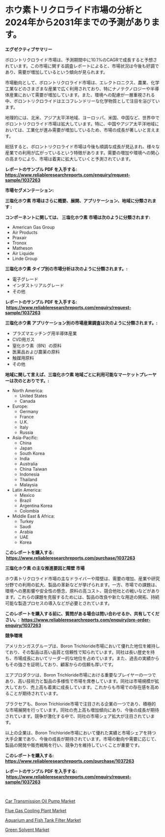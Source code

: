 <p><h1>ホウ素トリクロライド市場の分析と2024年から2031年までの予測があります。</h1></p><p><strong>エグゼクティブサマリー</strong></p>
<p><p>ボロントリクロライド市場は、予測期間中に10.1%のCAGRで成長すると予想されています。この市場に関する調査レポートによると、市場状況は今後も好調であり、需要が増加しているという傾向が見られます。</p><p>市場動向として、ボロントリクロライド市場は、エレクトロニクス、農業、化学工業などのさまざまな産業で広く利用されており、特にナノテクノロジーや半導体産業において需要が増加しています。また、環境への配慮が一層重視される中、ボロントリクロライドはエコフレンドリーな化学物質として注目を浴びています。</p><p>地理的には、北米、アジア太平洋地域、ヨーロッパ、米国、中国など、世界中でボロントリクロライド市場は拡大しています。特に、中国やアジア太平洋地域においては、工業化が進み需要が増加しているため、市場の成長が著しいと言えます。</p><p>総括すると、ボロントリクロライド市場は今後も順調な成長が見込まれ、様々な産業での利用が広がっているという特徴があります。需要の増加や環境への関心の高まりにより、市場は着実に拡大していくと予測されています。</p></p>
<p><strong>レポートのサンプル PDF を入手する: <a href="https://www.reliableresearchreports.com/enquiry/request-sample/1037263">https://www.reliableresearchreports.com/enquiry/request-sample/1037263</a></strong></p>
<p><strong>市場セグメンテーション:</strong></p>
<p><strong> 三塩化ホウ素 市場はさらに概要、展開、アプリケーション、地域に分類されます :</strong></p>
<p><strong>コンポーネントに関しては、 三塩化ホウ素 市場は次のように分類されます: &nbsp;</strong></p>
<p><ul><li>American Gas Group</li><li>Air Products</li><li>Praxair</li><li>Tronox</li><li>Matheson</li><li>Air Liquide</li><li>Linde Group</li></ul></p>
<p><strong> 三塩化ホウ素 タイプ別の市場分析は次のように分類されます。:</strong></p>
<p><ul><li>電子グレード</li><li>インダストリアルグレード</li><li>その他</li></ul></p>
<p><strong>レポートのサンプル PDF を入手する: &nbsp;<a href="https://www.reliableresearchreports.com/enquiry/request-sample/1037263">https://www.reliableresearchreports.com/enquiry/request-sample/1037263</a></strong></p>
<p><strong> 三塩化ホウ素 アプリケーション別の市場産業調査は次のように分類されます。:</strong></p>
<p><ul><li>プラズマエッチング用半導体産業</li><li>CVD用ガス</li><li>窒化ホウ素（BN）の原料</li><li>医薬品および農薬の原料</li><li>触媒用原料</li><li>その他</li></ul></p>
<p><strong>地域に関して言えば、三塩化ホウ素 地域ごとに利用可能なマーケットプレーヤーは次のとおりです。:</strong></p>
<p><ul>
    <li>
        North America:
        <ul>
            <li>United States</li>
            <li>Canada</li>
        </ul>
    </li>
    <li>
        Europe:
        <ul>
            <li>Germany</li>
            <li>France</li>
            <li>U.K.</li>
            <li>Italy</li>
            <li>Russia</li>
        </ul>
    </li>
    <li>
        Asia-Pacific:
        <ul>
            <li>China</li>
            <li>Japan</li>
            <li>South Korea</li>
            <li>India</li>
            <li>Australia</li>
            <li>China Taiwan</li>
            <li>Indonesia</li>
            <li>Thailand</li>
            <li>Malaysia</li>
        </ul>
    </li>
    <li>
        Latin America:
        <ul>
            <li>Mexico</li>
            <li>Brazil</li>
            <li>Argentina Korea</li>
            <li>Colombia</li>
        </ul>
    </li>
    <li>
        Middle East & Africa:
        <ul>
            <li>Turkey</li>
            <li>Saudi</li>
            <li>Arabia</li>
            <li>UAE</li>
            <li>Korea</li>
        </ul>
    </li>
    </ul></p>
<p><strong>このレポートを購入する: &nbsp;<a href="https://www.reliableresearchreports.com/purchase/1037263">https://www.reliableresearchreports.com/purchase/1037263</a></strong></p>
<p><strong>三塩化ホウ素 の主な推進要因と障壁 市場</strong></p>
<p><p>ホウ素トリクロライド市場の主なドライバーや障壁は、需要の増加、産業や研究分野での利用の拡大、製品の革新などが挙げられます。一方、市場での課題は、環境への悪影響や安全性の懸念、原料の高コスト、競合他社との戦いなどがあります。これらの課題を克服するためには、製品の改良や新たな用途の開拓、持続可能な製造プロセスの導入などが必要とされています。</p></p>
<p><strong>このレポートを購入する前に、質問がある場合は問い合わせるか、共有してください。:&nbsp; <a href="https://www.reliableresearchreports.com/enquiry/pre-order-enquiry/1037263">https://www.reliableresearchreports.com/enquiry/pre-order-enquiry/1037263</a></strong></p>
<p><strong>競争環境</strong></p>
<p><p>アメリカンガスグループは、Boron Trichloride市場において優れた地位を維持しており、その製品は高い品質と信頼性で知られています。同社は長い歴史を持ち、市場成長においてリーダー的な地位を占めています。また、過去の実績からもその強さを証明しており、顧客からの信頼も厚いです。</p><p>エアプロダクツは、Boron Trichloride市場における重要なプレイヤーの一つであり、高い技術力と製品の多様性で市場を席巻しています。同社は市場規模が拡大しており、売上高も着実に成長しています。これからも市場での存在感を高めることが期待されています。</p><p>プラクセアも、Boron Trichloride市場で注目される企業の一つであり、積極的な市場展開を行っています。同社の売上高も増加傾向にあり、今後の成長が期待されています。競争が激化する中で、同社の市場シェア拡大が注目されています。</p><p>以上の企業は、Boron Trichloride市場において優れた実績と市場シェアを持つ大手企業であり、今後の成長が期待されています。市場の動向や需要に応じて、製品の開発や販売戦略を行い、競争力を維持していくことが重要です。</p></p>
<p><strong>このレポートを購入する: &nbsp; <a href="https://www.reliableresearchreports.com/purchase/1037263">https://www.reliableresearchreports.com/purchase/1037263</a></strong></p>
<p><strong>レポートのサンプル PDF を入手する: &nbsp;<a href="https://www.reliableresearchreports.com/enquiry/request-sample/1037263">https://www.reliableresearchreports.com/enquiry/request-sample/1037263</a></strong><strong></strong></p>
<p>&nbsp;</p>
<p><p><a href="https://lydian-appliance-61d.notion.site/Car-Transmission-Oil-Pump-Market-Size-and-Growth-Market-Segmentation-Regional-and-Country-Breakdow-a5097cfe3ac844e283ce43143ee63a7c">Car Transmission Oil Pump Market</a></p><p><a href="https://view.publitas.com/reportprime-1/flue-gas-cooling-plant-market-size-2023-2030-global-industrial-analysis-key-geographical-regions-market-share-top-key-players-product-types-and-forecast-research-report/">Flue Gas Cooling Plant Market</a></p><p><a href="https://view.publitas.com/reportprime-1/aquarium-and-fish-tank-filter-market-size-growth-outlook-from-2023-to-2030-projecting-at-markets-trends-analysis-by-application-regional-outlook-and-revenue/">Aquarium and Fish Tank Filter Market</a></p><p><a href="https://github.com/Sherrillcrooksxa8i18ucf2m/Market-Research-Report-List-1/blob/main/green-solvent-market.md">Green Solvent Market</a></p></p>